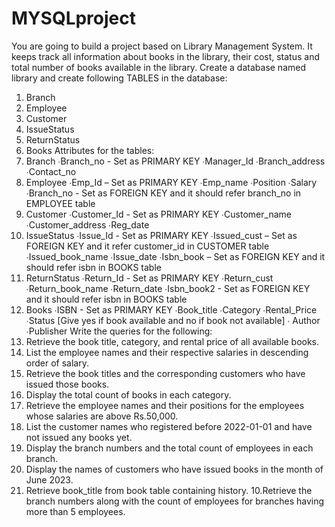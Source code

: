 # MYSQLproject


You are going to build a project based on Library Management System. It keeps
track all information about books in the library, their cost, status and total
number of books available in the library.
Create a database named library and create following TABLES in the database:
1. Branch
2. Employee
3. Customer
4. IssueStatus
5. ReturnStatus
6. Books
Attributes for the tables:
1. Branch
∙Branch_no - Set as PRIMARY KEY
∙Manager_Id
∙Branch_address
∙Contact_no
2. Employee
∙Emp_Id – Set as PRIMARY KEY
∙Emp_name
∙Position
∙Salary
∙Branch_no - Set as FOREIGN KEY and it should refer branch_no in
EMPLOYEE table
3. Customer
∙Customer_Id - Set as PRIMARY KEY
∙Customer_name
∙Customer_address
∙Reg_date
4. IssueStatus
∙Issue_Id - Set as PRIMARY KEY
∙Issued_cust – Set as FOREIGN KEY and it refer customer_id in
CUSTOMER table
∙Issued_book_name
∙Issue_date
∙Isbn_book – Set as FOREIGN KEY and it should refer isbn in
BOOKS table
5. ReturnStatus
∙Return_Id - Set as PRIMARY KEY
∙Return_cust
∙Return_book_name
∙Return_date
∙Isbn_book2 - Set as FOREIGN KEY and it should refer isbn in
BOOKS table
6. Books
∙ISBN - Set as PRIMARY KEY
∙Book_title
∙Category
∙Rental_Price
∙Status [Give yes if book available and no if book not available] ∙
Author
∙Publisher
Write the queries for the following:
1. Retrieve the book title, category, and rental price of all available
books.
2. List the employee names and their respective salaries in descending
order of salary.
3. Retrieve the book titles and the corresponding customers who have
issued those books.
4. Display the total count of books in each category.
5. Retrieve the employee names and their positions for the employees
whose salaries are above Rs.50,000.
6. List the customer names who registered before 2022-01-01 and have
not issued any books yet.
7. Display the branch numbers and the total count of employees in each
branch.
8. Display the names of customers who have issued books in the month
of June 2023.
9. Retrieve book_title from book table containing history. 10.Retrieve
the branch numbers along with the count of employees for branches
having more than 5 employees.
